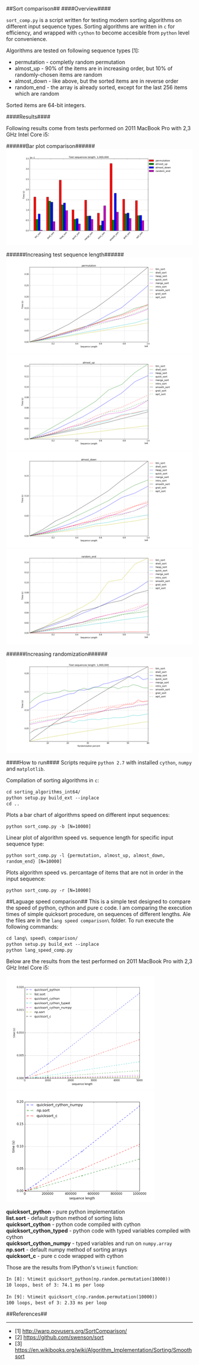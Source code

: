 ##Sort comparison##
####Overview####

`sort_comp.py` is a script written for testing modern sorting algorithms on different input sequence types. Sorting algorithms are written in `c` for efficiency, and wrapped with `cython` to become accesible from `python` level for convenience. 

Algorithms are tested on following sequence types [1]:
- permutation - completly random permutation
- almost_up - 90% of the items are in increasing order, but 10% of randomly-chosen items are random
- almost_down - like above, but the sorted items are in reverse order
- random_end - the array is already sorted, except for the last 256 items which are random

Sorted items are 64-bit integers.

####Results####

Following results come from tests performed on 2011 MacBook Pro with 2,3 GHz Intel Core i5:

######Bar plot comparison######
<img src="https://github.com/ppkwiatkowski/sort_comparison/blob/master/results/b_1kk.png">

######Increasing test sequence length######
<img src="https://github.com/ppkwiatkowski/sort_comparison/blob/master/results/l_permutation_1kk.png">
<img src="https://github.com/ppkwiatkowski/sort_comparison/blob/master/results/l_almost_up_1kk.png">
<img src="https://github.com/ppkwiatkowski/sort_comparison/blob/master/results/l_almost_down_1kk.png">
<img src="https://github.com/ppkwiatkowski/sort_comparison/blob/master/results/l_random_end_1kk.png">

######Increasing randomization######
<img src="https://github.com/ppkwiatkowski/sort_comparison/blob/master/results/r_1kk.png">

####How to run####
Scripts require `python 2.7` with installed `cython`, `numpy` and `matplotlib`.

Compilation of sorting algorithms in `c`:

    cd sorting_algorithms_int64/
    python setup.py build_ext --inplace
    cd ..
    
Plots a bar chart of algorithms speed on different input sequences: 

    python sort_comp.py -b [N=10000]
Linear plot of algorithm speed vs. sequence length for specific input sequence type:

    python sort_comp.py -l {permutation, almost_up, almost_down, random_end} [N=10000]
Plots algorithm speed vs. percantage of items that are not in order in the input sequence:

    python sort_comp.py -r [N=10000]
  
##Laguage speed comparison##
This is a simple test designed to compare the speed of python, cython and pure c code.
I am comparing the execution times of simple quicksort procedure, on sequences of different lengths.
Ale the files are in the `lang speed comparison\` folder. To run execute the following commands:
```
cd lang\ speed\ comparison/
python setup.py build_ext --inplace
python lang_speed_comp.py
```
Below are the results from the test performed on 2011 MacBook Pro with 2,3 GHz Intel Core i5:

<img width="400" src="https://raw.githubusercontent.com/ppkwiatkowski/sort_comparison/master/lang%20speed%20comparison/result_all.png">
<img width="400" src="https://raw.githubusercontent.com/ppkwiatkowski/sort_comparison/master/lang%20speed%20comparison/result_fast.png">

**quicksort_python** - pure python implementation<br/>
**list.sort** - default python method of sorting lists<br/>
**quicksort_cython** - python code compiled with cython<br/> 
**quicksort_cython_typed** - python code with typed variables compiled with cython<br/>
**quicksort_cython_numpy** - typed variables and run on `numpy.array`<br/>
**np.sort** - default numpy method of sorting arrays<br/>
**quicksort_c** - pure c code wrapped with cython<br/>

Those are the results from IPython's `%timeit` function:
```
In [8]: %timeit quicksort_python(np.random.permutation(10000))
10 loops, best of 3: 74.1 ms per loop

In [9]: %timeit quicksort_c(np.random.permutation(10000))
100 loops, best of 3: 2.33 ms per loop
```
##References##
_________
- [1] http://warp.povusers.org/SortComparison/
- [2] https://github.com/swenson/sort
- [3] https://en.wikibooks.org/wiki/Algorithm_Implementation/Sorting/Smoothsort
